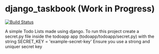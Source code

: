 # django_taskbook (Work in Progress)

[![Build Status](https://travis-ci.com/ryux00/django_taskbook.svg?branch=master)](https://travis-ci.com/ryux00/django_taskbook)

A simple Todo Lists made using django.
To run this project create a secret.py file inside the todoapp app (todoapp/todoapp/secret.py) with the string 
SECRET_KEY = 'example-secret-key'
Ensure you use a strong and uniquer secret key
